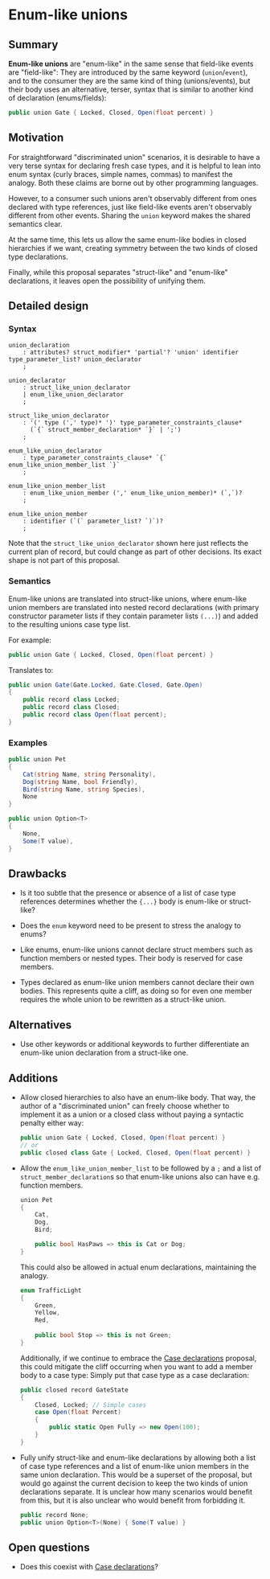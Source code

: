# Enum-like unions

## Summary

**Enum-like unions** are "enum-like" in the same sense that field-like events are "field-like": They are introduced by the same keyword (`union`/`event`), and to the consumer they are the same kind of thing (unions/events), but their body uses an alternative, terser, syntax that is similar to another kind of declaration (enums/fields):

```csharp
public union Gate { Locked, Closed, Open(float percent) }
```

## Motivation

For straightforward "discriminated union" scenarios, it is desirable to have a very terse syntax for declaring fresh case types, and it is helpful to lean into enum syntax (curly braces, simple names, commas) to manifest the analogy. Both these claims are borne out by other programming languages.

However, to a consumer such unions aren't observably different from ones declared with type references, just like field-like events aren't observably different from other events. Sharing the `union` keyword makes the shared semantics clear. 

At the same time, this lets us allow the same enum-like bodies in closed hierarchies if we want, creating symmetry between the two kinds of closed type declarations.

Finally, while this proposal separates "struct-like" and "enum-like" declarations, it leaves open the possibility of unifying them.

## Detailed design

### Syntax

```antlr
union_declaration
    : attributes? struct_modifier* 'partial'? 'union' identifier type_parameter_list? union_declarator
    ;

union_declarator
    : struct_like_union_declarator
    | enum_like_union_declarator
    ;

struct_like_union_declarator
    : '(' type (',' type)* ')' type_parameter_constraints_clause* 
      (`{` struct_member_declaration* `}` | ';')
    ;
    
enum_like_union_declarator
    : type_parameter_constraints_clause* `{` enum_like_union_member_list `}`
    ;

enum_like_union_member_list
    : enum_like_union_member (',' enum_like_union_member)* (`,`)?
    ;

enum_like_union_member
    : identifier (`(` parameter_list? `)`)?
    ;
```

Note that the `struct_like_union_declarator` shown here just reflects the current plan of record, but could change as part of other decisions. Its exact shape is not part of this proposal.

### Semantics

Enum-like unions are translated into struct-like unions, where enum-like union members are translated into nested record declarations (with primary constructor parameter lists if they contain parameter lists `(...)`) and added to the resulting unions case type list. 

For example:

```csharp
public union Gate { Locked, Closed, Open(float percent) }
```

Translates to:

```csharp
public union Gate(Gate.Locked, Gate.Closed, Gate.Open)
{
    public record class Locked;
    public record class Closed;
    public record class Open(float percent);
}
```

### Examples

```csharp
public union Pet
{
    Cat(string Name, string Personality),
    Dog(string Name, bool Friendly),
    Bird(string Name, string Species),
    None
}

public union Option<T>
{
    None,
    Some(T value),
}
```

## Drawbacks

- Is it too subtle that the presence or absence of a list of case type references determines whether the `{...}` body is enum-like or struct-like?

- Does the `enum` keyword need to be present to stress the analogy to enums?

- Like enums, enum-like unions cannot declare struct members such as function members or nested types. Their body is reserved for case members.

- Types declared as enum-like union members cannot declare their own bodies. This represents quite a cliff, as doing so for even one member requires the whole union to be rewritten as a struct-like union.


## Alternatives

- Use other keywords or additional keywords to further differentiate an enum-like union declaration from a struct-like one.

## Additions

- Allow closed hierarchies to also have an enum-like body. That way, the author of a "discriminated union" can freely choose whether to implement it as a union or a closed class without paying a syntactic penalty either way:

    ```csharp
    public union Gate { Locked, Closed, Open(float percent) }
    // or
    public closed class Gate { Locked, Closed, Open(float percent) }
    ```

- Allow the `enum_like_union_member_list` to be followed by a `;` and a list of `struct_member_declaration`s so that enum-like unions also can have e.g. function members.

    ```csharp
    union Pet
    {
        Cat,
        Dog,
        Bird;
    
        public bool HasPaws => this is Cat or Dog;
    }
    ```    
    
    This could also be allowed in actual enum declarations, maintaining the analogy.

    ```csharp
    enum TrafficLight
    {
        Green,
        Yellow,
        Red,
        
        public bool Stop => this is not Green;
    }
    ```
    
    Additionally, if we continue to embrace the [Case declarations](https://github.com/dotnet/csharplang/blob/main/proposals/case-declarations.md) proposal, this could mitigate the cliff occurring when you want to add a member body to a case type: Simply put that case type as a case declaration:
    
    ```csharp
    public closed record GateState
    {
        Closed, Locked; // Simple cases
        case Open(float Percent)
        {
            public static Open Fully => new Open(100);
        }
    }
    ```
    
- Fully unify struct-like and enum-like declarations by allowing both a list of case type references and a list of enum-like union members in the same union declaration. This would be a superset of the proposal, but would go against the current decision to keep the two kinds of union declarations separate. It is unclear how many scenarios would benefit from this, but it is also unclear who would benefit from forbidding it.

    ```csharp
    public record None;
    public union Option<T>(None) { Some(T value) }
    ```

## Open questions

- Does this coexist with [Case declarations](https://github.com/dotnet/csharplang/blob/main/proposals/case-declarations.md)?
